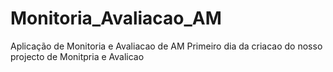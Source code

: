 # Monitoria_Avaliacao_AM
Aplicação de Monitoria e Avaliacao de AM
Primeiro dia da criacao do nosso projecto de Monitpria e Avalicao
